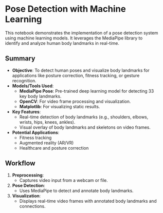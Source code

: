 # Pose Detection with Machine Learning

This notebook demonstrates the implementation of a pose detection system using machine learning models. It leverages the MediaPipe library to identify and analyze human body landmarks in real-time.

## Summary

- **Objective**: To detect human poses and visualize body landmarks for applications like posture correction, fitness tracking, or gesture recognition.
- **Models/Tools Used**:
  - **MediaPipe Pose**: Pre-trained deep learning model for detecting 33 key body landmarks.
  - **OpenCV**: For video frame processing and visualization.
  - **Matplotlib**: For visualizing static results.
- **Key Features**:
  - Real-time detection of body landmarks (e.g., shoulders, elbows, wrists, hips, knees, ankles).
  - Visual overlay of body landmarks and skeletons on video frames.
- **Potential Applications**:
  - Fitness tracking
  - Augmented reality (AR/VR)
  - Healthcare and posture correction

## Workflow

1. **Preprocessing**:
   - Captures video input from a webcam or file.
2. **Pose Detection**:
   - Uses MediaPipe to detect and annotate body landmarks.
3. **Visualization**:
   - Displays real-time video frames with annotated body landmarks and connections.
